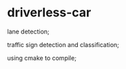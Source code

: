 # driverless-car

lane detection;

traffic sign detection and classification;

using cmake to compile;


